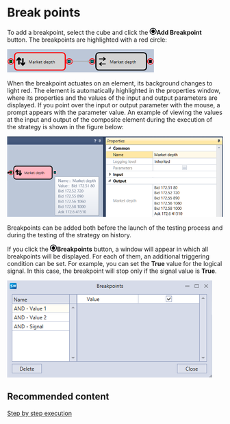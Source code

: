 # Break points

To add a breakpoint, select the cube and click the ![Designer Debug 01](../../../../images/designer_debug_01.png)**Add Breakpoint** button. The breakpoints are highlighted with a red circle:

![Designer Stopping point 00](../../../../images/designer_debug_break_points_00.png)

When the breakpoint actuates on an element, its background changes to light red.
The element is automatically highlighted in the properties window, where its properties and the values of the input and output parameters are displayed.
If you point over the input or output parameter with the mouse, a prompt appears with the parameter value.
An example of viewing the values at the input and output of the composite element during the execution of the strategy is shown in the figure below:

![Designer Stopping point 01](../../../../images/designer_debug_break_points_01.png)

Breakpoints can be added both before the launch of the testing process and during the testing of the strategy on history.

If you click the ![Designer Debug 01](../../../../images/designer_debug_01.png)**Breakpoints** button, a window will appear in which all breakpoints will be displayed. For each of them, an additional triggering condition can be set. For example, you can set the **True** value for the logical signal. In this case, the breakpoint will stop only if the signal value is **True**. 

![Designer Stopping point 02](../../../../images/designer_stopping_point_02.png)

## Recommended content

[Step by step execution](step_by_step_execution.md)
